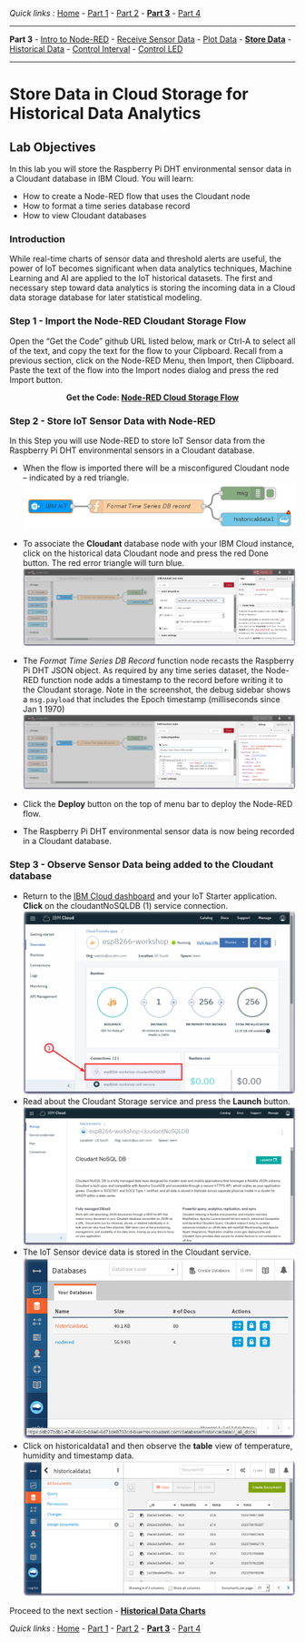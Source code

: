 *Quick links :*
[Home](/README.md) - [Part 1](/part1/README.md) - [Part 2](/part2/README.md) - [**Part 3**](/part3/README.md) - [Part 4](/part4/README.md)
***
**Part 3** - [Intro to Node-RED](/part3/NODERED.md) - [Receive Sensor Data](/part3/DHTDATA.md) - [Plot Data](/part3/DASHBOARD.md) - [**Store Data**](/part3/CLOUDANT.md) - [Historical Data](/part3/HISTORY.md) - [Control Interval](/part3/INTERVAL.md) - [Control LED](/part3/DISPLAY.md)
***

# Store Data in Cloud Storage for Historical Data Analytics

## Lab Objectives

In this lab you will store the Raspberry Pi DHT environmental sensor data in a Cloudant database in IBM Cloud.  You will learn:

- How to create a Node-RED flow that uses the Cloudant node
- How to format a time series database record
- How to view Cloudant databases

### Introduction
While real-time charts of sensor data and threshold alerts are useful, the power of IoT becomes significant when data analytics techniques, Machine Learning and AI are applied to the IoT historical datasets.  The first and necessary step toward data analytics is storing the incoming data in a Cloud data storage database for later statistical modeling.

### Step 1 - Import the Node-RED Cloudant Storage Flow
Open the “Get the Code” github URL listed below, mark or Ctrl-A to select all of the text, and copy the text for the flow to your Clipboard. Recall from a previous section, click on the Node-RED Menu, then Import, then Clipboard. Paste the text of the flow into the Import nodes dialog and press the red Import button.

<p align="center">
  <strong>Get the Code: <a href="flows/NR-Cloudant-DHTSensorData.json">Node-RED Cloud Storage Flow</strong></a>
</p>

### Step 2 - Store IoT Sensor Data with Node-RED
In this Step you will use Node-RED to store IoT Sensor data from the Raspberry Pi DHT environmental sensors in a Cloudant database.

* When the flow is imported there will be a misconfigured Cloudant node – indicated by a red triangle.
 ![Node-RED Cloudant Flow cropped](screenshots/Node-RED-Cloudant-flow-cropped.png)
* To associate the **Cloudant** database node with your IBM Cloud instance, click on the historical data Cloudant node and press the red Done button. The red error triangle will turn blue.
 ![Node-RED Cloudant Flow cropped](screenshots/Node-RED-Cloudant-flow.png)

* The *Format Time Series DB Record* function node recasts the Raspberry Pi DHT JSON object. As required by any time series dataset, the Node-RED function node adds a timestamp to the record before writing it to the Cloudant storage. Note in the screenshot, the debug sidebar shows a ```msg.payload``` that includes the Epoch timestamp (milliseconds since Jan 1 1970)
 ![Node-RED Cloudant Flow cropped](screenshots/Node-RED-Cloudant-flow-timeseries.png)
* Click the **Deploy** button on the top of menu bar to deploy the Node-RED flow.
* The Raspberry Pi DHT environmental sensor data is now being recorded in a Cloudant database.

### Step 3 - Observe Sensor Data being added to the Cloudant database
* Return to the [IBM Cloud dashboard](https://console.bluemix.net/dashboard/apps/) and your IoT Starter application. **Click** on the cloudantNoSQLDB (1) service connection.
 ![Cloudant NoSQL Service Connection](screenshots/CloudantNoSQLServiceConnection.png)
* Read about the Cloudant Storage service and press the **Launch** button.
 ![Cloudant NoSQL Service Instance](screenshots/CloudantNoSQLServiceInstance.png)
* The IoT Sensor device data is stored in the Cloudant service.
 ![Cloudant NoSQL Databases](screenshots/CloudantNoSQLDatabases.png)
* Click on historicaldata1 and then observe the **table** view of temperature, humidity and timestamp data.
 ![Cloudant NoSQL Historian Data](screenshots/CloudantNoSQLHistorianDB.png)


Proceed to the next section - [**Historical Data Charts**](/part3/HISTORY.md)

*Quick links :*
[Home](/README.md) - [Part 1](/part1/README.md) - [Part 2](/part2/README.md) - [**Part 3**](/part3/README.md) - [Part 4](/part4/README.md)
